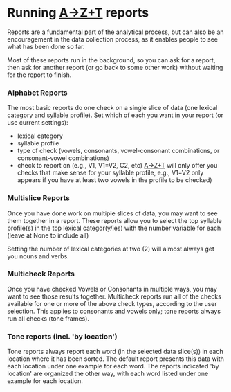 # Running [A→Z+T] reports
Reports are a fundamental part of the analytical process, but can also be an encouragement in the data collection process, as it enables people to see what has been done so far.

Most of these reports run in the background, so you can ask for a report, then ask for another report (or go back to some other work) without waiting for the report to finish.

### Alphabet Reports
The most basic reports do one check on a single slice of data (one lexical category and syllable profile). Set which of each you want in your report (or use current settings):
- lexical category
- syllable profile
- type of check (vowels, consonants, vowel-consonant combinations, or consonant-vowel combinations)
- check to report on (e.g., V1, V1=V2, C2, etc)
[A→Z+T] will only offer you checks that make sense for your syllable profile, e.g., V1=V2 only appears if you have at least two vowels in the profile to be checked)

### Multislice Reports
Once you have done work on multiple slices of data, you may want to see them together in a report. These reports allow you to select the top syllable profile(s) in the top lexical categor(y/ies) with the number variable for each (leave at None to include all)

Setting the number of lexical categories at two (2) will almost always get you nouns and verbs.

### Multicheck Reports
Once you have checked Vowels or Consonants in multiple ways, you may want to see those results together. Multicheck reports run all of the checks available for one or more of the above check types, according to the user selection. This applies to consonants and vowels only; tone reports always run all checks (tone frames).

### Tone reports (incl. 'by location')
Tone reports always report each word (in the selected data slice(s)) in each location where it has been sorted. The default report presents this data with each location under one example for each word. The reports indicated 'by location' are organized the other way, with each word listed under one example for each location.

<!-- ### (Comprehensive) Alphabet Reports
This report gives you information on Consonants and Vowels. Because the comprehensive reports can be very comprehensive (they contain each check relevant to each syllable profile), there are four of them, to help you focus on what you're interested in:
- Comprehensive Vowel Report
- Comprehensive Consonant Report
- Comprehensive CxV Phonotactics Report
- Comprehensive Alphabet Report (all of the above) -->

<!-- ### (Comprehensive) Tone Report
This report gives you information on words in tone frames, according to the lexical category and syllable profile, organized with each framed example under its head word. The (by frames) report organizes the examples by frame, listing each word that has been sorted into that frame. The Comprehensive report gives you the top [two] lexical categories (should be Nouns and Verbs), in the [two] largest syllable profiles, across all appropriate checks (both of these numbers are configurable, if you want more or less of either). -->

[A→Z+T]:  https://github.com/kent-rasmussen/azt
[WeSay]:  https://software.sil.org/wesay/
[FLEx]: https://software.sil.org/fieldworks/
[LIFT]: https://code.google.com/archive/p/lift-standard/
[CAWL]: http://www.comparalex.org/resources/SIL%20Comparative%20African%20Word%20List.pdf
